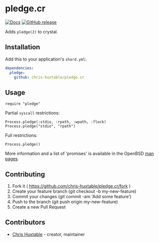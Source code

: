 # pledge.cr
[![Docs](https://img.shields.io/badge/docs-available-brightgreen.svg)](https://chris-huxtable.github.io/pledge.cr/)
[![GitHub release](https://img.shields.io/github/release/chris-huxtable/pledge.cr.svg)](https://github.com/chris-huxtable/pledge.cr/releases)

Adds `pledge(2)` to crystal.

## Installation

Add this to your application's `shard.yml`:

``` yaml
dependencies:
  pledge:
    github: chris-huxtable/pledge.cr
```

## Usage

``` crystal
require "pledge"
```

Partial `syscall` restrictions:
``` crystal
Process.pledge(:stdio, :rpath, :wpath, :flock)
Process.pledge("stdio", "rpath")
```

Full restrictions:
``` crystal
Process.pledge()
```

More information and a list of 'promises' is available in the OpenBSD [man pages](http://man.openbsd.org/pledge).

## Contributing

1. Fork it ( https://github.com/chris-huxtable/pledge.cr/fork )
2. Create your feature branch (git checkout -b my-new-feature)
3. Commit your changes (git commit -am 'Add some feature')
4. Push to the branch (git push origin my-new-feature)
5. Create a new Pull Request

## Contributors

- [Chris Huxtable](https://github.com/chris-huxtable) - creator, maintainer
